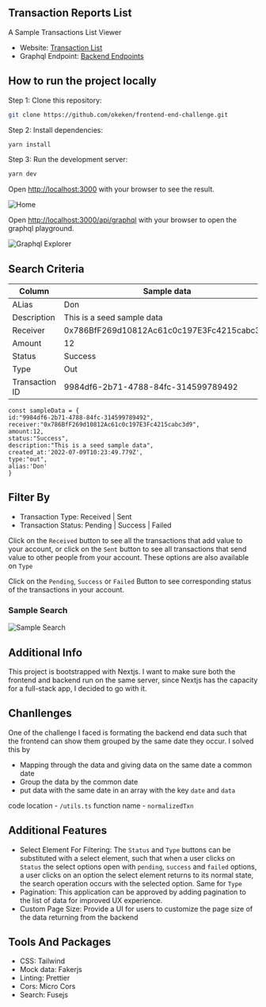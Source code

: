 ## Transaction Reports List

A Sample Transactions List Viewer

- Website: [Transaction List ](https://frontend-end-challenge.vercel.app/)
- Graphql Endpoint: [Backend Endpoints ](https://frontend-end-challenge.vercel.app/api/graphql)

## How to run the project locally

Step 1: Clone this repository:

```bash
git clone https://github.com/okeken/frontend-end-challenge.git
```

Step 2: Install dependencies:

```bash
yarn install
```

Step 3: Run the development server:

```bash
yarn dev
```

Open [http://localhost:3000](http://localhost:3000) with your browser to see the result.

![Home](https://github.com/okeken/frontend-end-challenge/blob/public/transactions.png?raw=true)

Open [http://localhost:3000/api/graphql](http://localhost:3000/api/graphql) with your browser to open the graphql playground.

![Graphql Explorer](https://github.com/okeken/frontend-end-challenge/blob/public/graphqlendpoint.png?raw=true)

## Search Criteria

| Column         | Sample data                                |
| -------------- | ------------------------------------------ |
| ALias          | Don                                        |
| Description    | This is a seed sample data                 |
| Receiver       | 0x786BfF269d10812Ac61c0c197E3Fc4215cabc3d9 |
| Amount         | 12                                         |
| Status         | Success                                    |
| Type           | Out                                        |
| Transaction ID | 9984df6-2b71-4788-84fc-314599789492        |

```
const sampleData = {
id:"9984df6-2b71-4788-84fc-314599789492",
receiver:"0x786BfF269d10812Ac61c0c197E3Fc4215cabc3d9",
amount:12,
status:"Success",
description:"This is a seed sample data",
created_at:'2022-07-09T10:23:49.779Z',
type:"out",
alias:'Don'
}
```

## Filter By

- Transaction Type: Received | Sent
- Transaction Status: Pending | Success | Failed

Click on the `Received` button to see all the transactions that add value to your account, or click on the `Sent` button to see all transactions that send value to other people from your account. These options are also available on `Type`

Click on the `Pending`, `Success` or `Failed` Button to see corresponding status of the transactions in your account.

### Sample Search

![Sample Search](https://github.com/okeken/frontend-end-challenge/blob/public/searchsample.png?raw=true)

## Additional Info

This project is bootstrapped with Nextjs. I want to make sure both the frontend and backend run on the same server, since Nextjs has the capacity for a full-stack app, I decided to go with it.

## Chanllenges

One of the challenge I faced is formating the backend end data such that the frontend can show them grouped by the same date they occur. I solved this by

- Mapping through the data and giving data on the same date a common date
- Group the data by the common date
- put data with the same date in an array with the key `date` and `data`

code location - `/utils.ts`
function name - `normalizedTxn`

## Additional Features

- Select Element For Filtering: The `Status` and `Type` buttons can be substituted with a select element, such that when a user clicks on `Status` the select options open with `pending`, `success` and `failed` options, a user clicks on an option the select element returns to its normal state, the search operation occurs with the selected option. Same for `Type`
- Pagination: This application can be approved by adding pagination to the list of data for improved UX experience.
- Custom Page Size: Provide a UI for users to customize the page size of the data returning from the backend

## Tools And Packages

- CSS: Tailwind
- Mock data: Fakerjs
- Linting: Prettier
- Cors: Micro Cors
- Search: Fusejs

